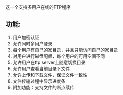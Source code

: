 这一个支持多用户在线的FTP程序

## 功能:
1. 用户加密认证
2. 允许同时多用户登录
3. 每个用户有自己的家目录，并且只能访问自己的家目录
4. 对用户进行磁盘配额，每个用户的可用空间不同
5. 允许用户在ftp server上随意切换目录
6. 允许用户查看当前目录下文件
7. 允许上传和下载文件，保证文件一致性
8. 文件传输过程中显示进度条
9. 附加功能：支持文件的断点续传
